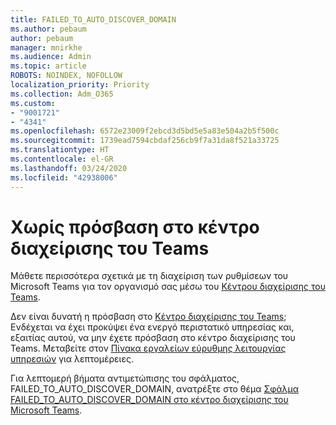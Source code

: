 ```yaml
---
title: FAILED_TO_AUTO_DISCOVER_DOMAIN
ms.author: pebaum
author: pebaum
manager: mnirkhe
ms.audience: Admin
ms.topic: article
ROBOTS: NOINDEX, NOFOLLOW
localization_priority: Priority
ms.collection: Adm_O365
ms.custom:
- "9001721"
- "4341"
ms.openlocfilehash: 6572e23009f2ebcd3d5bd5e5a83e504a2b5f500c
ms.sourcegitcommit: 1739ead7594cbdaf256cb9f7a31da8f521a33725
ms.translationtype: HT
ms.contentlocale: el-GR
ms.lasthandoff: 03/24/2020
ms.locfileid: "42938006"
---
```

# <a name="no-access-to-teams-admin-center"></a>Χωρίς πρόσβαση στο κέντρο διαχείρισης του Teams

Μάθετε περισσότερα σχετικά με τη διαχείριση των ρυθμίσεων του Microsoft Teams για τον οργανισμό σας μέσω του [Κέντρου διαχείρισης του Teams](https://docs.microsoft.com/microsoftteams/enable-features-office-365).

Δεν είναι δυνατή η πρόσβαση στο [Κέντρο διαχείρισης του Teams](https://docs.microsoft.com/microsoftteams/enable-features-office-365); Ενδέχεται να έχει προκύψει ένα ενεργό περιστατικό υπηρεσίας και, εξαιτίας αυτού, να μην έχετε πρόσβαση στο κέντρο διαχείρισης του Teams. Μεταβείτε στον [Πίνακα εργαλείων εύρυθμης λειτουργίας υπηρεσιών](https://status.office365.com/) για λεπτομέρειες.

Για λεπτομερή βήματα αντιμετώπισης του σφάλματος, FAILED_TO_AUTO_DISCOVER_DOMAIN, ανατρέξτε στο θέμα [Σφάλμα FAILED_TO_AUTO_DISCOVER_DOMAIN στο κέντρο διαχείρισης του Microsoft Teams](https://docs.microsoft.com/microsoftteams/troubleshoot/teams-administration/failed-to-auto-discover-domain-error-teams-admin-center).
